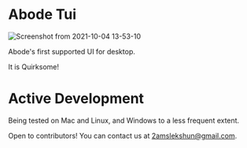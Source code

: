 # Abode Tui
![Screenshot from 2021-10-04 13-53-10](https://user-images.githubusercontent.com/36145527/135925346-6ab245e0-6307-4bb0-ab8b-9fc2b2e47004.png)

Abode's first supported UI for desktop.

It is Quirksome!

# Active Development
Being tested on Mac and Linux, and Windows to a less frequent extent.

Open to contributors! You can contact us at 2amslekshun@gmail.com.
